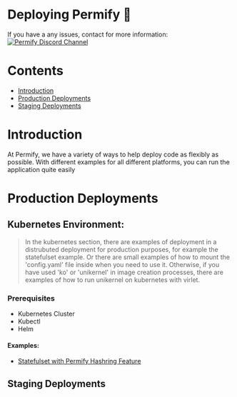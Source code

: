 # Deploying Permify 🚀

If you have a any issues, contact for more information:
<a href="https://discord.gg/MJbUjwskdH" target="_blank"><img src="https://img.shields.io/discord/950799928047833088?style=for-the-badge&logo=discord&label=DISCORD" alt="Permify Discord Channel" /></a>

# Contents

* [Introduction](#introduction)
* [Production Deployments](#production-deployments)
* [Staging Deployments](#staging-deployments)

# Introduction

At Permify, we have a variety of ways to help deploy code as flexibly as possible. With different examples for all different platforms, you can run the application quite easily

# Production Deployments


## Kubernetes Environment:



> In the kubernetes section, there are examples of deployment in a distrubuted deployment for production purposes, for example the statefulset example. Or there are small examples of how to mount the 'config.yaml' file inside when you need to use it. Otherwise, if you have used 'ko' or 'unikernel' in image creation processes, there are examples of how to run unikernel on kubernetes with virlet.
### Prerequisites
* Kubernetes Cluster
* Kubectl
* Helm

#### Examples:
* [Statefulset with Permify Hashring Feature](https://github.com/Permify/deployment-patterns/tree/main/distributed-statefull-set)









## Staging Deployments

